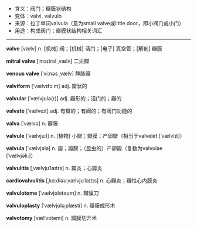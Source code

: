 - <span class="definition">含义：阀门；瓣膜状结构</span>
- <span class="definition">变体：valvi, valvulo</span>
- <span class="definition">来源：拉丁单词valvula（意为small valve或little door，即小阀门或小门）</span>
- <span class="definition">用途：构成阀门；瓣膜状结构相关词汇</span>

---

<span class="vocabulary">**valve**</span> [vælv] n. [机械] 阀；[机械] 活门；[电子] 真空管；[解剖] 瓣膜

<span class="vocabulary">**mitral valve**</span> [ˈmaɪtrəl ˌvælv] 二尖瓣

<span class="vocabulary">**venous valve**</span> [ˈviːnəs ˌvælv] 静脉瓣

<span class="vocabulary">**valviform**</span> [ˈvælvɪfɔːm] adj. 瓣状的

<span class="vocabulary">**valvular**</span> [ˈvælvjʊlə(r)] adj. 瓣形的；活门的；瓣的 

<span class="vocabulary">**valvate**</span> [ˈvælveɪt] adj. 有瓣的；有阀的；有阀门功能的

<span class="vocabulary">**valva**</span> [ˈvælvə] n. 瓣膜

<span class="vocabulary">**valvule**</span> [ˈvælvjuːl] n. [植物] 小瓣；瓣膜；产卵瓣（相当于valvelet [ˈvælvlɪt]）

<span class="vocabulary">**valvula**</span> [ˈvælvjələ] n. 瓣；瓣膜；（昆虫的）产卵瓣（复数为valvulae [ˈvælvjəli:]）

<span class="vocabulary">**valvulitis**</span> [ˌvælvjʊˈlaɪtɪs] n. 瓣炎；心瓣炎

<span class="vocabulary">**cardiovalvulitis**</span> [ˌkɑːdiəʊˌvælvjʊˈlaɪtɪs] n. 心瓣炎；瓣性心内膜炎  

<span class="vocabulary">**valvulotome**</span> [ˈvælvjʊlətəʊm] n. 瓣膜刀

<span class="vocabulary">**valvuloplasty**</span> [ˈvælvjʊləˌplæsti] n. 瓣膜成形术

<span class="vocabulary">**valvotomy**</span> [vælˈvɒtəmi] n. 瓣膜切开术
